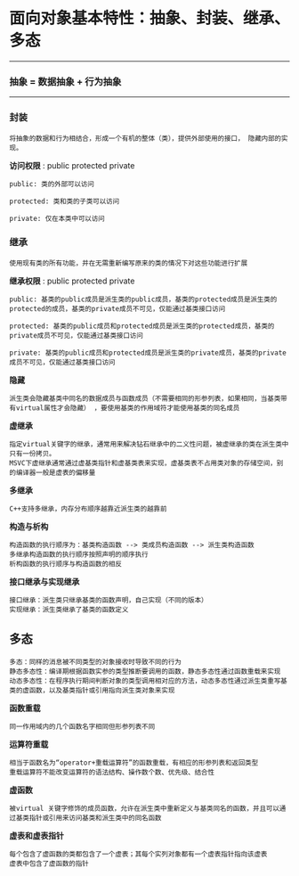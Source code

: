 # **面向对象基本特性：抽象、封装、继承、多态**

---

### **抽象 = 数据抽象 + 行为抽象**

---

### **封装**

    将抽象的数据和行为相结合，形成一个有机的整体（类），提供外部使用的接口， 隐藏内部的实现。
 
**访问权限** : public protected private

    public: 类的外部可以访问

    protected: 类和类的子类可以访问

    private: 仅在本类中可以访问

### **继承**

    使用现有类的所有功能，并在无需重新编写原来的类的情况下对这些功能进行扩展

**继承权限** : public protected private

    public: 基类的public成员是派生类的public成员，基类的protected成员是派生类的protected的成员，基类的private成员不可见，仅能通过基类接口访问

    protected: 基类的public成员和protected成员是派生类的protected成员，基类的private成员不可见，仅能通过基类接口访问

    private: 基类的public成员和protected成员是派生类的private成员，基类的private成员不可见，仅能通过基类接口访问

**隐藏**

    派生类会隐藏基类中同名的数据成员与函数成员（不需要相同的形参列表，如果相同，当基类带有virtual属性才会隐藏） ，要使用基类的作用域符才能使用基类的同名成员

**虚继承**

    指定virtual关键字的继承，通常用来解决钻石继承中的二义性问题，被虚继承的类在派生类中只有一份拷贝。
    MSVC下虚继承通常通过虚基类指针和虚基类表来实现，虚基类表不占用类对象的存储空间，别的编译器一般是虚表的偏移量

**多继承**

    C++支持多继承，内存分布顺序越靠近派生类的越靠前

**构造与析构**

    构造函数的执行顺序为：基类构造函数 --> 类成员构造函数 --> 派生类构造函数
    多继承构造函数的执行顺序按照声明的顺序执行
    析构函数的执行顺序与构造函数的相反

**接口继承与实现继承**

    接口继承：派生类只继承基类的函数声明，自己实现（不同的版本）
    实现继承：派生类继承了基类的函数定义

## **多态**

    多态：同样的消息被不同类型的对象接收时导致不同的行为
    静态多态性：编译期根据函数实参的类型推断要调用的函数，静态多态性通过函数重载来实现
    动态多态性：在程序执行期间判断对象的类型调用相对应的方法，动态多态性通过派生类重写基类的虚函数，以及基类指针或引用指向派生类对象来实现

**函数重载**

    同一作用域内的几个函数名字相同但形参列表不同

**运算符重载**

    相当于函数名为“operator+重载运算符”的函数重载，有相应的形参列表和返回类型
    重载运算符不能改变运算符的语法结构、操作数个数、优先级、结合性

**虚函数**

    被virtual 关键字修饰的成员函数，允许在派生类中重新定义与基类同名的函数，并且可以通过基类指针或引用来访问基类和派生类中的同名函数

**虚表和虚表指针**

    每个包含了虚函数的类都包含了一个虚表；其每个实列对象都有一个虚表指针指向该虚表
    虚表中包含了虚函数的指针



